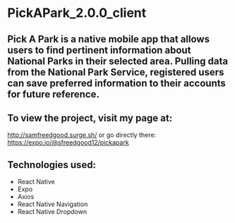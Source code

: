 # PickAPark_2.0.0_client

## Pick A Park is a native mobile app that allows users to find pertinent information about National Parks in their selected area. Pulling data from the National Park Service, registered users can save preferred information to their accounts for future reference.

## To view the project, visit my page at:
http://samfreedgood.surge.sh/
or go directly there:
https://expo.io/@sfreedgood12/pickapark

## Technologies used:
- React Native
- Expo
- Axios
- React Native Navigation
- React Native Dropdown
